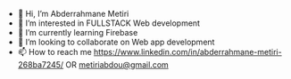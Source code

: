 - 👋 Hi, I’m Abderrahmane Metiri
- 👀 I’m interested in FULLSTACK Web development
- 🌱 I’m currently learning Firebase 
- 💞️ I’m looking to collaborate on Web app development
- 📫 How to reach me https://www.linkedin.com/in/abderrahmane-metiri-268ba7245/ OR metiriabdou@gmail.com

<!---
Abdou-MTR/Abdou-MTR is a ✨ special ✨ repository because its `README.md` (this file) appears on your GitHub profile.
You can click the Preview link to take a look at your changes.
--->
